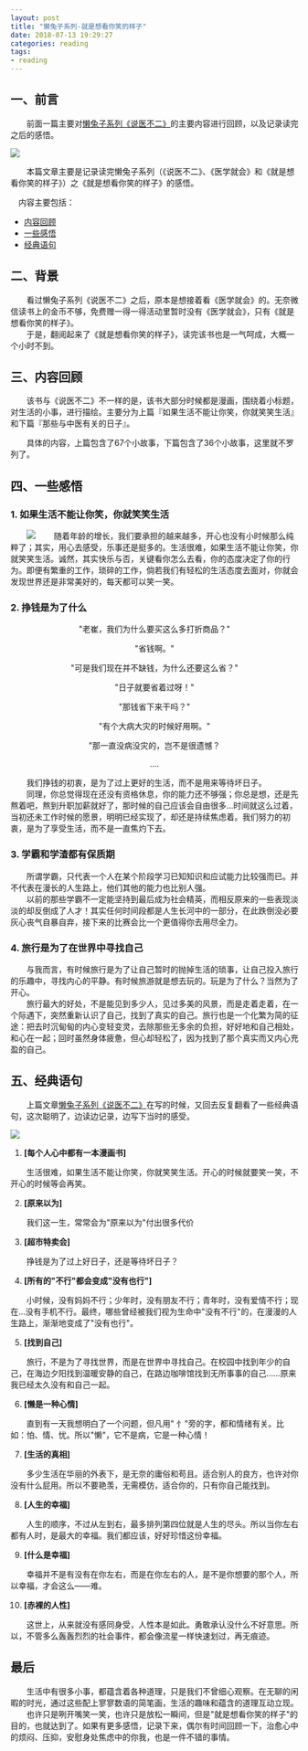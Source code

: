 ```yaml
---
layout: post
title: "懒兔子系列-就是想看你笑的样子"
date: 2018-07-13 19:29:27
categories: reading
tags:
- reading
---
```

## 一、前言

　　前面一篇主要对[懒兔子系列《说医不二》](http://zhangyuyu.github.io/2018/07/11/%E6%87%92%E5%85%94%E5%AD%90%E7%B3%BB%E5%88%97-%E8%AF%B4%E5%8C%BB%E4%B8%8D%E4%BA%8C/)的主要内容进行回顾，以及记录读完之后的感悟。

![](/assets/img/懒兔子系列-就是想看你笑的样子-开头.png)

　　本篇文章主要是记录读完懒兔子系列（《说医不二》、《医学就会》和《就是想看你笑的样子》）之《就是想看你笑的样子》的感悟。

　内容主要包括：

* [内容回顾](#内容回顾)
* [一些感悟](#一些感悟)
* [经典语句](#经典语句)

<!-- more -->

## 二、背景

　　看过懒兔子系列《说医不二》之后，原本是想接着看《医学就会》的。无奈微信读书上的金币不够，免费赠一得一得活动里暂时没有《医学就会》，只有《就是想看你笑的样子》。  
　　于是，翻阅起来了《就是想看你笑的样子》，读完该书也是一气呵成，大概一个小时不到。

## <span id="内容回顾">三、内容回顾</span>
　　该书与《说医不二》不一样的是，该书大部分时候都是漫画，围绕着小标题，对生活的小事，进行描绘。主要分为上篇『如果生活不能让你笑，你就笑笑生活』和下篇『那些与中医有关的日子』。  

　　具体的内容，上篇包含了67个小故事，下篇包含了36个小故事，这里就不罗列了。

## <span id="一些感悟">四、一些感悟</span>

### 1. 如果生活不能让你笑，你就笑笑生活
　　![](/assets/img/懒兔子系列-就是想看你笑的样子-笑笑.png)
　　随着年龄的增长，我们要承担的越来越多，开心也没有小时候那么纯粹了；其实，用心去感受，乐事还是挺多的。生活很难，如果生活不能让你笑，你就笑笑生活。诚然，其实快乐与否，关键看你怎么去看，你的态度决定了你的行为。即便有繁重的工作，琐碎的工作，倘若我们有轻松的生活态度去面对，你就会发现世界还是非常美好的，每天都可以笑一笑。

### 2. 挣钱是为了什么
<center>
"老崔，我们为什么要买这么多打折商品？"

"省钱啊。"

"可是我们现在并不缺钱，为什么还要这么省？"

"日子就要省着过呀！"

"那钱省下来干吗？"

"有个大病大灾的时候好用啊。"

"那一直没病没灾的，岂不是很遗憾？

....
</center>

　　我们挣钱的初衷，是为了过上更好的生活，而不是用来等待坏日子。  
　　同理，你总觉得现在还没有资格休息，你的能力还不够强；你总是想，还是先熬着吧，熬到升职加薪就好了，那时候的自己应该会自由很多...时间就这么过着，当初还未工作时候的愿景，明明已经实现了，却还是持续焦虑着。我们努力的初衷，是为了享受生活，而不是一直焦灼下去。

### 3. 学霸和学渣都有保质期
　　所谓学霸，只代表一个人在某个阶段学习已知知识和应试能力比较强而已。并不代表在漫长的人生路上，他们其他的能力也比别人强。  
　　以前的那些学霸不一定能坚持到最后成为社会精英，而相反原来的一些表现淡淡的却反倒成了人才！其实任何时间段都是人生长河中的一部分，在此跌倒没必要灰心丧气自暴自弃，接下来的比赛会比一个更值得你去用尽全力。

### 4. 旅行是为了在世界中寻找自己
　　与我而言，有时候旅行是为了让自己暂时的抛掉生活的琐事，让自己投入旅行的乐趣中，寻找内心的平静。有时候旅游就是想去玩的。玩是为了什么？当然为了开心。  
　　旅行最大的好处，不是能见到多少人，见过多美的风景，而是走着走着，在一个际遇下，突然重新认识了自己，找到了真实的自己。旅行也是一个化繁为简的征途：把去时沉甸甸的内心变轻变灵，去除那些无多余的负担，好好地和自己相处，和心在一起；回时虽然身体疲惫，但心却轻松了，因为找到了那个真实而又内心充盈的自己。

## <span id="经典语句">五、经典语句</span>
　　上篇文章[懒兔子系列《说医不二》](http://zhangyuyu.github.io/2018/07/11/%E6%87%92%E5%85%94%E5%AD%90%E7%B3%BB%E5%88%97-%E8%AF%B4%E5%8C%BB%E4%B8%8D%E4%BA%8C/)在写的时候，又回去反复翻看了一些经典语句，这次聪明了，边读边记录，边写下当时的感受。  

![](/assets/img/懒兔子系列-就是想看你笑的样子-经典语录.png)

1. **[每个人心中都有一本漫画书]**

　　生活很难，如果生活不能让你笑，你就笑笑生活。开心的时候就要笑一笑，不开心的时候等会再笑。

2. **[原来以为]**

　　我们这一生，常常会为"原来以为"付出很多代价

3. **[超市特卖会]**

　　挣钱是为了过上好日子，还是等待坏日子？

4. **[所有的"不行"都会变成"没有也行"]**

　　小时候，没有妈妈不行；少年时，没有朋友不行；青年时，没有爱情不行；现在…没有手机不行。最终，哪些曾经被我们视为生命中"没有不行"的，在漫漫的人生路上，渐渐地变成了"没有也行"。

5. **[找到自己]**

　　旅行，不是为了寻找世界，而是在世界中寻找自己。在校园中找到年少的自己，在海边夕阳找到温暖安静的自己，在路边咖啡馆找到无所事事的自己……原来我已经太久没有和自己一起。

6. **[懒是一种心情]**

　　直到有一天我想明白了一个问题，但凡用" 忄"旁的字，都和情绪有关。比如：怕、情、忧。所以"懒"，它不是病，它是一种心情！

7. **[生活的真相]**

　　多少生活在华丽的外表下，是无奈的庸俗和苟且。适合别人的良方，也许对你没有什么屁用。所以不要艳羡，无需模仿，适合你的，只有你自己能找到。

8. **[人生的幸福]**

　　人生的顺序，不过从左到右，最多排列第四位就是人生的尽头。所以当你左右都有人时，是最大的幸福。我们都应该，好好珍惜这份幸福。

9. **[什么是幸福]**

　　幸福并不是有没有在你左右，而是在你左右的人，是不是你想要的那个人，所以幸福，才会这么——难。

10. **[赤裸的人性]**

　　这世上，从来就没有感同身受，人性本是如此。勇敢承认没什么不好意思。所以，不管多么轰轰烈烈的社会事件，都会像流星一样快速划过，再无痕迹。

## 最后
　　生活中有很多小事，都蕴含着各种道理，只是我们不曾细心观察。在无聊的闲暇的时光，通过这些配上寥寥数语的简笔画，生活的趣味和蕴含的道理互动立现。  
　　也许只是咧开嘴笑一笑，也许只是放松一瞬间，但是"就是想看你笑的样子"的目的，也就达到了。如果有更多感悟，记录下来，偶尔有时间回顾一下，治愈心中的烦闷、压抑，安慰身处焦虑中的你我，也是一件不错的事情。

